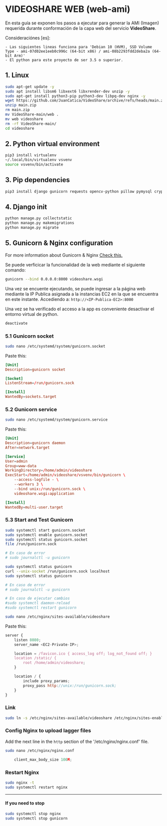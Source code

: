 # VIDEOSHARE WEB (web-ami)

En esta guía se exponen los pasos a ejecutar para generar la AMI (Imagen) requerida durante conformación de la capa web del servicio **VideoShare**.

Consideraciónes [es]:

    - Las siguientes lineas funciona para 'Debian 10 (HVM), SSD Volume Type - ami-07d02ee1eeb0c996c (64-bit x86) / ami-08b2293fdd2deba2a (64-bit Arm)'
    - El python para este proyecto de ser 3.5 o superior.

## 1. Linux

```bash
sudo apt-get update -y
sudo apt install libsm6 libxext6 libxrender-dev unzip -y
sudo apt-get install python3-pip python3-dev libpq-dev nginx -y
wget https://github.com/JuanCatica/VideoShare/archive/refs/heads/main.zip
unzip main.zip
rm main.zip
mv VideoShare-main/web .
mv web videoshare
rm -rf VideoShare-main/
cd videoshare
```

## 2. Python virtual environment

```bash
pip3 install virtualenv
~/.local/bin/virtualenv vsvenv
source vsvenv/bin/activate
```

## 3. Pip dependencies

```bash
pip3 install django gunicorn requests opencv-python pillow pymysql cryptography boto3
```

## 4. Django init

```bash
python manage.py collectstatic
python manage.py makemigrations
python manage.py migrate
```

## 5. Gunicorn & Nginx configuration

For more information about Gunicorn & Nginx [Check this.](https://www.digitalocean.com/community/tutorials/how-to-set-up-django-with-postgres-nginx-and-gunicorn-on-ubuntu-18-04)

Se puede verficicar la funcionalidad de la web mediante el siguiente comando:

```bash
gunicorn --bind 0.0.0.0:8000 videoshare.wsgi
```

Una vez se encuente ejecutando, se puede ingresar a la página web mediante la IP Publica asignada a la instancias EC2 en la que se encuentra en este instante. Accediendo a: ```http://<IP-Publica-EC2>:8000```

Una vez se ha verificado el acceso a la app es conveniente desactivar el entorno virtual de python. 

```bash
deactivate
```

### 5.1 Gunicorn socket

```bash
sudo nano /etc/systemd/system/gunicorn.socket
```

Paste this:

```toml
[Unit]
Description=gunicorn socket

[Socket]
ListenStream=/run/gunicorn.sock

[Install]
WantedBy=sockets.target
```

### 5.2 Gunicorn service

```bash
sudo nano /etc/systemd/system/gunicorn.service
```

Paste this:

```toml
[Unit]
Description=gunicorn daemon
After=network.target

[Service]
User=admin
Group=www-data
WorkingDirectory=/home/admin/videoshare
ExecStart=/home/admin/videoshare/vsvenv/bin/gunicorn \
    --access-logfile - \
    --workers 3 \
    --bind unix:/run/gunicorn.sock \
    videoshare.wsgi:application

[Install]
WantedBy=multi-user.target
```

### 5.3 Start and Test Gunicorn

```bash
sudo systemctl start gunicorn.socket
sudo systemctl enable gunicorn.socket
sudo systemctl status gunicorn.socket
file /run/gunicorn.sock

# En caso de error
# sudo journalctl -u gunicorn
```

```bash
sudo systemctl status gunicorn
curl --unix-socket /run/gunicorn.sock localhost
sudo systemctl status gunicorn

# En caso de error
# sudo journalctl -u gunicorn

# En caso de ejecutar cambios
#sudo systemctl daemon-reload
#sudo systemctl restart gunicorn
```

```bash
sudo nano /etc/nginx/sites-available/videoshare
```

Paste this:

```js
server {
    listen 8080;
    server_name <EC2-Private-IP>; 

    location = /favicon.ico { access_log off; log_not_found off; }
    location /static/ {
        root /home/admin/videoshare;
    }

    location / {
        include proxy_params;
        proxy_pass http://unix:/run/gunicorn.sock;
    }
}
```

### Link

```bash
sudo ln -s /etc/nginx/sites-available/videoshare /etc/nginx/sites-enabled
```

### Config Nginx to upload lagger files

Add the next line in the ```http``` section of the '/etc/nginx/nginx.conf' file.

```bash
sudo nano /etc/nginx/nginx.conf
```

```js
    client_max_body_size 100M;
```

### Restart Nginx

```bash
sudo nginx -t
sudo systemctl restart nginx
```

---------------------------

#### If you need to stop

```bash
sudo systemctl stop nginx
sudo systemctl stop gunicorn
```